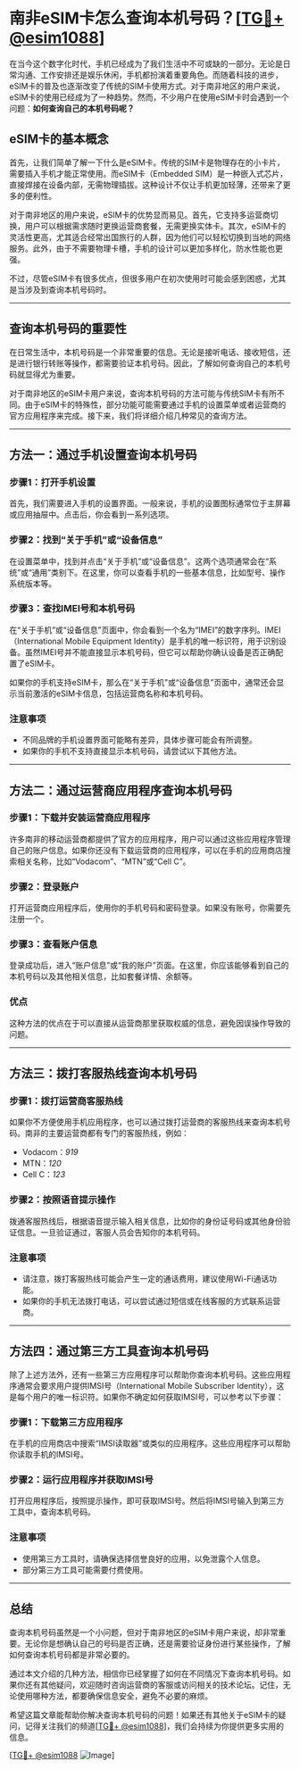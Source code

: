 # 南非eSIM卡怎么查询本机号码？[[TG💪+ @esim1088](https://t.me/s/esim1088)]

在当今这个数字化时代，手机已经成为了我们生活中不可或缺的一部分。无论是日常沟通、工作安排还是娱乐休闲，手机都扮演着重要角色。而随着科技的进步，eSIM卡的普及也逐渐改变了传统的SIM卡使用方式。对于南非地区的用户来说，eSIM卡的使用已经成为了一种趋势。然而，不少用户在使用eSIM卡时会遇到一个问题：**如何查询自己的本机号码呢？**

## eSIM卡的基本概念

首先，让我们简单了解一下什么是eSIM卡。传统的SIM卡是物理存在的小卡片，需要插入手机才能正常使用。而eSIM卡（Embedded SIM）是一种嵌入式芯片，直接焊接在设备内部，无需物理插拔。这种设计不仅让手机更加轻薄，还带来了更多的便利性。

对于南非地区的用户来说，eSIM卡的优势显而易见。首先，它支持多运营商切换，用户可以根据需求随时更换运营商套餐，无需更换实体卡。其次，eSIM卡的灵活性更高，尤其适合经常出国旅行的人群，因为他们可以轻松切换到当地的网络服务。此外，由于不需要物理卡槽，手机的设计可以更加多样化，防水性能也更强。

不过，尽管eSIM卡有很多优点，但很多用户在初次使用时可能会感到困惑，尤其是当涉及到查询本机号码时。

---

## 查询本机号码的重要性

在日常生活中，本机号码是一个非常重要的信息。无论是接听电话、接收短信，还是进行银行转账等操作，都需要验证本机号码。因此，了解如何查询自己的本机号码就显得尤为重要。

对于南非地区的eSIM卡用户来说，查询本机号码的方法可能与传统SIM卡有所不同。由于eSIM卡的特殊性，部分功能可能需要通过手机的设置菜单或者运营商的官方应用程序来完成。接下来，我们将详细介绍几种常见的查询方法。

---

## 方法一：通过手机设置查询本机号码

### 步骤1：打开手机设置
首先，我们需要进入手机的设置界面。一般来说，手机的设置图标通常位于主屏幕或应用抽屉中。点击后，你会看到一系列选项。

### 步骤2：找到“关于手机”或“设备信息”
在设置菜单中，找到并点击“关于手机”或“设备信息”。这两个选项通常会在“系统”或“通用”类别下。在这里，你可以查看手机的一些基本信息，比如型号、操作系统版本等。

### 步骤3：查找IMEI号和本机号码
在“关于手机”或“设备信息”页面中，你会看到一个名为“IMEI”的数字序列。IMEI（International Mobile Equipment Identity）是手机的唯一标识符，用于识别设备。虽然IMEI号并不能直接显示本机号码，但它可以帮助你确认设备是否正确配置了eSIM卡。

如果你的手机支持eSIM卡，那么在“关于手机”或“设备信息”页面中，通常还会显示当前激活的eSIM卡信息，包括运营商名称和本机号码。

### 注意事项
- 不同品牌的手机设置界面可能略有差异，具体步骤可能会有所调整。
- 如果你的手机不支持直接显示本机号码，请尝试以下其他方法。

---

## 方法二：通过运营商应用程序查询本机号码

### 步骤1：下载并安装运营商应用程序
许多南非的移动运营商都提供了官方的应用程序，用户可以通过这些应用程序管理自己的账户信息。如果你还没有下载运营商的应用程序，可以在手机的应用商店搜索相关名称，比如“Vodacom”、“MTN”或“Cell C”。

### 步骤2：登录账户
打开运营商应用程序后，使用你的手机号码和密码登录。如果没有账号，你需要先注册一个。

### 步骤3：查看账户信息
登录成功后，进入“账户信息”或“我的账户”页面。在这里，你应该能够看到自己的本机号码以及其他相关信息，比如套餐详情、余额等。

### 优点
这种方法的优点在于可以直接从运营商那里获取权威的信息，避免因误操作导致的问题。

---

## 方法三：拨打客服热线查询本机号码

### 步骤1：拨打运营商客服热线
如果你不方便使用手机应用程序，也可以通过拨打运营商的客服热线来查询本机号码。南非的主要运营商都有专门的客服热线，例如：

- Vodacom：*919*
- MTN：*120*
- Cell C：*123*

### 步骤2：按照语音提示操作
拨通客服热线后，根据语音提示输入相关信息，比如你的身份证号码或其他身份验证信息。一旦验证通过，客服人员会告知你的本机号码。

### 注意事项
- 请注意，拨打客服热线可能会产生一定的通话费用，建议使用Wi-Fi通话功能。
- 如果你的手机无法拨打电话，可以尝试通过短信或在线客服的方式联系运营商。

---

## 方法四：通过第三方工具查询本机号码

除了上述方法外，还有一些第三方应用程序可以帮助你查询本机号码。这些应用程序通常会要求用户提供IMSI号（International Mobile Subscriber Identity），这是每个用户的唯一标识符。如果你不确定如何获取IMSI号，可以参考以下步骤：

### 步骤1：下载第三方应用程序
在手机的应用商店中搜索“IMSI读取器”或类似的应用程序。这些应用程序可以帮助你读取手机的IMSI号。

### 步骤2：运行应用程序并获取IMSI号
打开应用程序后，按照提示操作，即可获取IMSI号。然后将IMSI号输入到第三方工具中，查询本机号码。

### 注意事项
- 使用第三方工具时，请确保选择信誉良好的应用，以免泄露个人信息。
- 部分第三方工具可能需要付费使用。

---

## 总结

查询本机号码虽然是一个小问题，但对于南非地区的eSIM卡用户来说，却非常重要。无论你是想确认自己的号码是否正确，还是需要验证身份进行某些操作，了解如何查询本机号码都是非常必要的。

通过本文介绍的几种方法，相信你已经掌握了如何在不同情况下查询本机号码。如果你还有其他疑问，欢迎随时咨询运营商的客服或访问相关的技术论坛。记住，无论使用哪种方法，都要确保信息安全，避免不必要的麻烦。

希望这篇文章能帮助你解决查询本机号码的问题！如果还有其他关于eSIM卡的疑问，记得关注我们的频道[[TG💪+ @esim1088](https://t.me/s/esim1088)]，我们会持续为你提供更多实用的信息。

[[TG💪+ @esim1088](https://t.me/s/esim1088) ![Image](https://i.postimg.cc/4NQfJmqS/Snipaste-2025-05-13-00-14-12.png)]